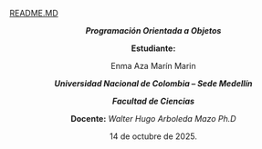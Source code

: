 [README.MD](https://github.com/user-attachments/files/22916951/README.MD)
<div align="center" >



***Programación Orientada a Objetos*** 

**Estudiante:**

 Enma Aza Marín Marin 

***Universidad Nacional de Colombia – Sede Medellín***

***Facultad de Ciencias***

**Docente:** *Walter Hugo Arboleda Mazo Ph.D*

14 de octubre de 2025.</div>
